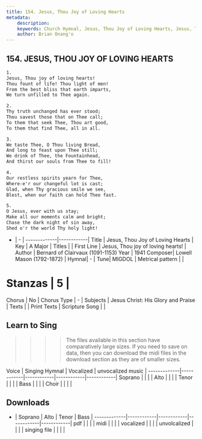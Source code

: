 ```yaml
---
title: 154. Jesus, Thou Joy of Loving Hearts
metadata:
    description: 
    keywords: Church Hymnal, Jesus, Thou Joy of Loving Hearts, Jesus, Thou joy of loving hearts!, 
    author: Brian Onang'o
---
```



## 154. JESUS, THOU JOY OF LOVING HEARTS

```txt
1.
Jesus, Thou joy of loving hearts! 
Thou fount of life! Thou light of men! 
From the best bliss that earth imparts, 
We turn unfilled to Thee again. 

2.
Thy truth unchanged has ever stood; 
Thou savest those that on Thee call; 
To them that seek Thee, Thou art good, 
To them that find Thee, all in all. 

3.
We taste Thee, O Thou living Bread, 
And long to feast upon Thee still; 
We drink of Thee, the Fountainhead, 
And thirst our souls from Thee to fill! 

4.
Our restless spirits yearn for Thee, 
Where-e'r our changeful lot is cast; 
Glad, when Thy gracious smile we see, 
Blest, when our faith can hold Thee fast. 

5.
O Jesus, ever with us stay; 
Make all our moments calm and bright; 
Chase the dark night of sin away, 
Shed o'r the world Thy holy light!

```

- |   -  |
-------------|------------|
Title | Jesus, Thou Joy of Loving Hearts |
Key | A Major |
Titles |  |
First Line | Jesus, Thou joy of loving hearts! |
Author | Bernard of Clairvaux (1091-1153)
Year | 1941
Composer| Lowell Mason (1792-1872) |
Hymnal|  - |
Tune| MIGDOL |
Metrical pattern | |
# Stanzas | 5 |
Chorus | No |
Chorus Type | - |
Subjects | Jesus Christ: His Glory and Praise |
Texts |  |
Print Texts | 
Scripture Song |  |
  
## Learn to Sing

>>>> The files available in this section have comparatively large sizes. If you need to save on data, then you can download the midi files in the download section as they are of smaller sizes.

Voice |  Singing Hymnal | Vocalized | unvocalized music |
-------------|------------|------------|------------|------------|
Soprano | | | |
Alto | | | |
Tenor | | | |
Bass | | | |
Choir | | | |

## Downloads

- |  Soprano | Alto | Tenor | Bass |
-------------|------------|------------|------------|------------|
pdf | | | |
midi | | | |
vocalized | | | |
unvolcalized | | | |
singing file | | | |
  